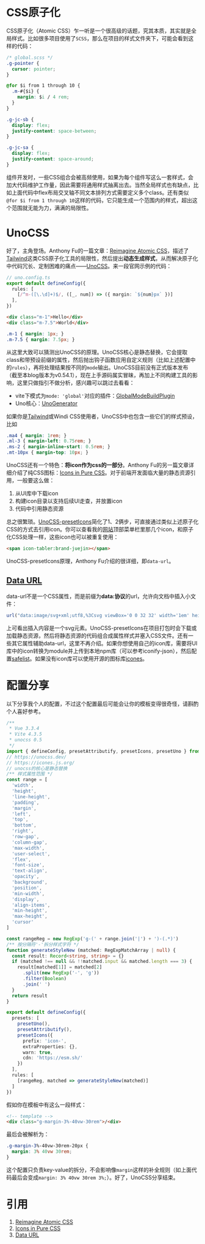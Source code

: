 # CSS原子化

CSS原子化（Atomic CSS）乍一听是一个很高级的话题，究其本质，其实就是全局样式。比如很多项目使用了`SCSS`，那么在项目的样式文件夹下，可能会看到这样的代码：

```css
/* global.scss */
.g-pointer {
  cursor: pointer;
}

@for $i from 1 through 10 {
  .m-#{$i} {
    margin: $i / 4 rem;
  }
}

.g-jc-sb {
  display: flex;
  justify-content: space-between;
}

.g-jc-sa {
  display: flex;
  justify-content: space-around;
}
```

组件开发时，一些CSS组合会被高频使用，如果为每个组件写这么一套样式，会加大代码维护工作量，因此需要将通用样式抽离出去。当然全局样式也有缺点，比如上面代码中flex布局交叉轴不同文本排列方式需要定义多个class。还有类似`@for $i from 1 through 10`这样的代码，它只能生成一个范围内的样式，超出这个范围就无能为力，满满的局限性。

# UnoCSS

好了，主角登场。Anthony Fu的一篇文章：[Reimagine Atomic CSS][Reimagine Atomic CSS]，描述了[Tailwind](https://tailwindcss.com/)这类CSS原子化工具的局限性，然后提出**动态生成样式**，从而解决原子化中代码冗长、定制困难的痛点——[UnoCSS](https://unocss.dev/)。来一段官网示例的代码：

```ts
// uno.config.ts
export default defineConfig({
  rules: [
    [/^m-([\.\d]+)$/, ([_, num]) => ({ margin: `${num}px` })]
  ],
})
```

```html
<div class="m-1">Hello</div>
<div class="m-7.5">World</div>
```

```css
.m-1 { margin: 1px; }
.m-7.5 { margin: 7.5px; }
```

从这里大致可以猜测出UnoCSS的原理。UnoCSS核心是静态替换，它会提取class和带预设前缀的属性，然后抛出钩子函数应用自定义规则（比如上述配置中的`rules`），再将处理结果按不同的`mode`输出。UnoCSS目前没有正式版本发布（截至本blog版本为v0.54.1），现在上手源码属实冒昧，再加上不同构建工具的影响，这里只做指引不做分析，感兴趣可以跳过去看看：

- vite下模式为`mode: 'global'`对应的插件：[GlobalModeBuildPlugin](https://github.com/unocss/unocss/blob/main/packages/vite/src/modes/global/build.ts)
- Uno核心：[UnoGenerator](https://github.com/unocss/unocss/blob/main/packages/core/src/generator/index.ts)

如果你是[Tailwind](https://tailwindcss.com/)或Windi CSS使用者，UnoCSS中也包含一些它们的样式预设，比如

```css
.ma4 { margin: 1rem; }
.ml-3 { margin-left: 0.75rem; }
.ms-2 { margin-inline-start: 0.5rem; }
.mt-10px { margin-top: 10px; }
```

UnoCSS还有一个特色：**将icon作为css的一部分**。Anthony Fu的另一篇文章详细介绍了纯CSS图标：[Icons in Pure CSS][Icons in Pure CSS]。对于前端开发面临大量的静态资源引用，一般要这么做：

1. 从UI库中下载icon
2. 构建icon目录以支持后续UI走查，并放置icon
3. 代码中引用静态资源

总之很繁琐。[UnoCSS-presetIcons](https://unocss.dev/presets/icons)简化了1、2俩步，可直接通过类似上述原子化CSS的方式去引用icon。你可以查看我的[网站](https://zhenisbusy.space)顶部菜单栏里那几个icon，和原子化CSS处理一样，这些icon也可以被重复使用：

```html
<span icon-tabler:brand-juejin></span>
```

UnoCSS-presetIcons原理，Anthony Fu介绍的很详细，即`data-url`。

## [Data URL][Data URL]

data-url不是一个CSS属性，而是前缀为**data:协议**的url，允许向文档中插入小文件：

```js
url("data:image/svg+xml;utf8,%3Csvg viewBox='0 0 32 32' width='1em' height='1em' xmlns='http://www.w3.org/2000/svg' %3E%3Cpath fill='currentColor' d='M16.612 2.214a1.01 1.01 0 0 0-1.242 0L1 13.419l1.243 1.572L4 13.621V26a2.004 2.004 0 0 0 2 2h20a2.004 2.004 0 0 0 2-2V13.63L29.757 15L31 13.428ZM18 26h-4v-8h4Zm2 0v-8a2.002 2.002 0 0 0-2-2h-4a2.002 2.002 0 0 0-2 2v8H6V12.062l10-7.79l10 7.8V26Z'/%3E%3C/svg%3E")
```

上可看出插入内容是一个svg元素。UnoCSS-presetIcons在项目打包时会下载或加载静态资源，然后将静态资源的代码组合成属性样式并塞入CSS文件。还有一些其它属性辅助data-url，这里不再介绍。如果你想使用自己的icon库，需要将UI库中的icon转换为module并上传到本地npm库（可以参考iconify-json），然后配置[safelist](https://unocss.dev/guide/extracting#safelist)。如果没有icon库可以使用开源的图标库[icones](https://icones.js.org/)。

# 配置分享

以下分享我个人的配置，不过这个配置最后可能会让你的模板变得很奇怪，请斟酌个人喜好参考。

```ts
/**
 * Vue 3.3.4
 * Vite 4.3.5
 * unocss 0.5
 */
import { defineConfig, presetAttributify, presetIcons, presetUno } from 'unocss'
// https://unocss.dev/
// https://icones.js.org/
// unocss的核心是静态替换
/** 样式属性范围 */
const range = [
  'width',
  'height',
  'line-height',
  'padding',
  'margin',
  'left',
  'top',
  'bottom',
  'right',
  'row-gap',
  'column-gap',
  'max-width',
  'user-select',
  'flex',
  'font-size',
  'text-align',
  'opacity',
  'background',
  'position',
  'min-width',
  'display',
  'align-items',
  'min-height',
  'max-height',
  'cursor'
]

const rangeReg = new RegExp('g-(' + range.join('|') + ')-(.*)')
/** 按分隔符'-'拆分样式字符 */
function generateStyleNew (matched: RegExpMatchArray | null) {
  const result: Record<string, string> = {}
  if (matched !== null && !!matched.input && matched.length === 3) {
    result[matched[1]] = matched[2]
      .split(new RegExp('-', 'g'))
      .filter(Boolean)
      .join(' ')
  }
  return result
}

export default defineConfig({
  presets: [
    presetUno(),
    presetAttributify(),
    presetIcons({
      prefix: 'icon-',
      extraProperties: {},
      warn: true,
      cdn: 'https://esm.sh/'
    })
  ],
  rules: [
    [rangeReg, matched => generateStyleNew(matched)]
  ]
})
```

假如你在模板中有这么一段样式：

```html
<!-- template -->
<div class="g-margin-3%-40vw-30rem">/<div>
```

最后会被解析为：

```css
.g-margin-3%-40vw-30rem-20px {
  margin: 3% 40vw 30rem;
}
```

这个配置只负责key-value的拆分，不会影响像`margin`这样的补全规则（如上面代码最后会变成`margin: 3% 40vw 30rem 3%;`）。好了，UnoCSS分享结束。

# 引用
1. [Reimagine Atomic CSS][Reimagine Atomic CSS]
2. [Icons in Pure CSS][Icons in Pure CSS]
3. [Data URL][Data URL]


[Reimagine Atomic CSS]: https://antfu.me/posts/reimagine-atomic-css
[Icons in Pure CSS]: https://antfu.me/posts/icons-in-pure-css
[Data URL]: https://developer.mozilla.org/zh-CN/docs/Web/HTTP/Basics_of_HTTP/Data_URLs